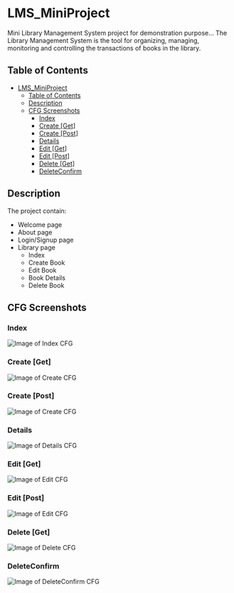 # LMS_MiniProject

Mini Library Management System  project for demonstration purpose...
The Library Management System is the tool for organizing, managing, monitoring and controlling
the transactions of books in the library.

## Table of Contents

- [LMS_MiniProject](#lms_miniproject)
	- [Table of Contents](#table-of-contents)
	- [Description](#description)
	- [CFG Screenshots](#cfg-screenshots)
		- [Index](#index)
		- [Create [Get]](#create-get)
		- [Create [Post]](#create-post)
		- [Details](#details)
		- [Edit [Get]](#edit-get)
		- [Edit [Post]](#edit-post)
		- [Delete [Get]](#delete-get)
		- [DeleteConfirm](#deleteconfirm)

## Description

The project contain:

- Welcome page
- About page
- Login/Signup page
- Library page
  - Index
  - Create Book
  - Edit Book
  - Book Details
  - Delete Book

## CFG Screenshots

### Index

![Image of Index CFG](https://github.com/Marloxo/LMS_MiniProject/blob/master/CFG%20Images/Index.PNG)

### Create [Get]

![Image of Create CFG](https://github.com/Marloxo/LMS_MiniProject/blob/master/CFG%20Images/CreateGet.PNG)

### Create [Post]

![Image of Create CFG](https://github.com/Marloxo/LMS_MiniProject/blob/master/CFG%20Images/Create.PNG)

### Details

![Image of Details CFG](https://github.com/Marloxo/LMS_MiniProject/blob/master/CFG%20Images/Details.PNG)

### Edit [Get]

![Image of Edit CFG](https://github.com/Marloxo/LMS_MiniProject/blob/master/CFG%20Images/EditGet.PNG)

### Edit [Post]

![Image of Edit CFG](https://github.com/Marloxo/LMS_MiniProject/blob/master/CFG%20Images/EditPost.PNG)

### Delete [Get]

![Image of Delete CFG](https://github.com/Marloxo/LMS_MiniProject/blob/master/CFG%20Images/DeleteGet.PNG)

### DeleteConfirm

![Image of DeleteConfirm CFG](https://github.com/Marloxo/LMS_MiniProject/blob/master/CFG%20Images/DeleteConfirm.PNG)
